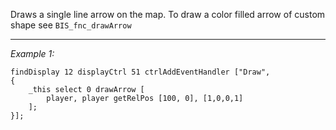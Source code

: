 Draws a single line arrow on the map. To draw a color filled arrow of custom shape see `BIS_fnc_drawArrow`


---
*Example 1:*
```sqf
findDisplay 12 displayCtrl 51 ctrlAddEventHandler ["Draw", 
{
	_this select 0 drawArrow [
		player, player getRelPos [100, 0], [1,0,0,1]
	];
}];
```
